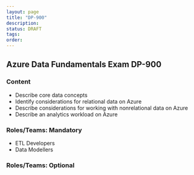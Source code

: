 ```yaml
---
layout: page
title: "DP-900"
description: 
status: DRAFT
tags:
order:
---
```

## Azure Data Fundamentals Exam DP-900  
  
### Content  
  
- Describe core data concepts 
- Identify considerations for relational data on Azure 
- Describe considerations for working with nonrelational data on Azure 
- Describe an analytics workload on Azure  
  
### Roles/Teams: Mandatory  
  
- ETL Developers
- Data Modellers  
  
### Roles/Teams: Optional  
  
